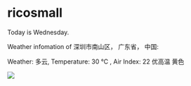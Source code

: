 # ricosmall

Today is Wednesday.

Weather infomation of 深圳市南山区， 广东省， 中国: 

Weather: 多云, Temperature: 30 ℃ , Air Index: 22 优高温 黄色

<img src="https://github-readme-stats.vercel.app/api?username=ricosmall&show_icons=true" />

